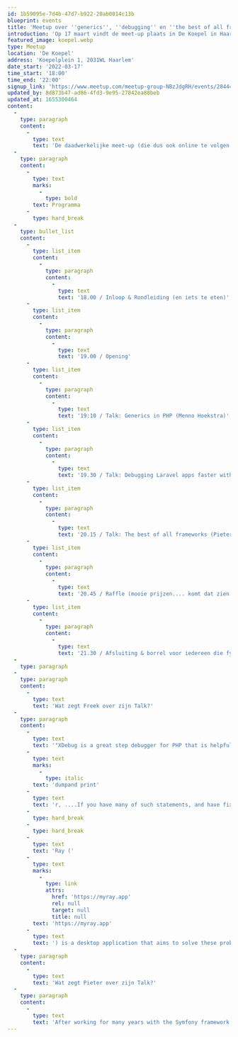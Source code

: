 ```yaml
---
id: 1b59095e-7d4b-47d7-b922-20ab0014c13b
blueprint: events
title: 'Meetup over ''generics'', ''debugging'' en ''the best of all frameworks'''
introduction: 'Op 17 maart vindt de meet-up plaats in De Koepel in Haarlem (https://dekoepel.com). De Koepel is een unieke locatie. Het is een compleet gerenoveerde gevangenis waarin tegenwoordig kantoorruimtes, een techcampus, een bioscoop en horeca gevestigd is. Iedereen die een rondleiding door dit prachtige gebouw wil hebben, is 17 maart rond 18:00 al welkom. Wij zorgen dan ook voor pizza''s!'
featured_image: koepel.webp
type: Meetup
location: 'De Koepel'
address: 'Koepelplein 1, 2031WL Haarlem'
date_start: '2022-03-17'
time_start: '18:00'
time_end: '22:00'
signup_link: 'https://www.meetup.com/meetup-group-NBzJdgRH/events/284448213/'
updated_by: 8d873b47-ad86-4fd3-9e95-27842ea80beb
updated_at: 1655300464
content:
  -
    type: paragraph
    content:
      -
        type: text
        text: 'De daadwerkelijke meet-up (die dus ook online te volgen is!) vindt plaats vanaf 19:00. Het programma is als volgt.'
  -
    type: paragraph
    content:
      -
        type: text
        marks:
          -
            type: bold
        text: Programma
      -
        type: hard_break
  -
    type: bullet_list
    content:
      -
        type: list_item
        content:
          -
            type: paragraph
            content:
              -
                type: text
                text: '18.00 / Inloop & Rondleiding (en iets te eten)'
      -
        type: list_item
        content:
          -
            type: paragraph
            content:
              -
                type: text
                text: '19.00 / Opening'
      -
        type: list_item
        content:
          -
            type: paragraph
            content:
              -
                type: text
                text: '19:10 / Talk: Generics in PHP (Menno Hoekstra)'
      -
        type: list_item
        content:
          -
            type: paragraph
            content:
              -
                type: text
                text: '19.30 / Talk: Debugging Laravel apps faster with Ray (Freek van der Herten)'
      -
        type: list_item
        content:
          -
            type: paragraph
            content:
              -
                type: text
                text: '20.15 / Talk: The best of all frameworks (Pieter Jordaan)'
      -
        type: list_item
        content:
          -
            type: paragraph
            content:
              -
                type: text
                text: '20.45 / Raffle (mooie prijzen.... komt dat zien ;))'
      -
        type: list_item
        content:
          -
            type: paragraph
            content:
              -
                type: text
                text: '21.30 / Afsluiting & borrel voor iedereen die fysiek aanwezig is.'
  -
    type: paragraph
  -
    type: paragraph
    content:
      -
        type: text
        text: 'Wat zegt Freek over zijn Talk?'
  -
    type: paragraph
    content:
      -
        type: text
        text: '"XDebug is a great step debugger for PHP that is helpful in a lot of situations. For fixing smallish issues though, some people tend to dump debugging information with functions like var'
      -
        type: text
        marks:
          -
            type: italic
        text: 'dumpand print'
      -
        type: text
        text: 'r, ....If you have many of such statements, and have fixed the bug, it can be troublesome to hunt down and remove them. Everybody has probably forgotten at least once to remove it and pushed it to production.'
      -
        type: hard_break
      -
        type: hard_break
      -
        type: text
        text: 'Ray ('
      -
        type: text
        marks:
          -
            type: link
            attrs:
              href: 'https://myray.app'
              rel: null
              target: null
              title: null
        text: 'https://myray.app'
      -
        type: text
        text: ') is a desktop application that aims to solve these problems. In this talk we''ll go over which debugging options there are in PHP and how Ray can improve your dump and die debugging experience in Laravel. Finally we''ll take a look under the hood of Ray and discuss the internals."'
  -
    type: paragraph
    content:
      -
        type: text
        text: 'Wat zegt Pieter over zijn Talk?'
  -
    type: paragraph
    content:
      -
        type: text
        text: 'After working for many years with the Symfony framework as a professional software engineer, I was surprised using Laravel in many ways. Some ‘features’ are giving me a headache, while others are way more elegant than any other solution I’ve experienced so far. My lesson: to become a better software engineer, you should combine framework philosophies & solutions.'
---
```

